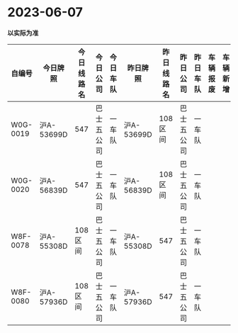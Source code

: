 # 2023-06-07

**以实际为准**

| 自编号      | 今日牌照      | 今日线路名 | 今日公司  | 今日车队 | 昨日牌照      | 昨日线路名 | 昨日公司  | 昨日车队 | 车辆报废 | 车辆新增 | 线路更改  | 车队更改 | 公司更改 | 牌照更改 |
|----------|-----------|-------|-------|------|-----------|-------|-------|------|------|------|-------|------|------|------|
| W0G-0019 | 沪A-53699D | 547   | 巴士五公司 | 一车队  | 沪A-53699D | 108区间 | 巴士五公司 | 一车队  |      |      | 3线路更改 |      |      |      |
| W0G-0020 | 沪A-56839D | 547   | 巴士五公司 | 一车队  | 沪A-56839D | 108区间 | 巴士五公司 | 一车队  |      |      | 3线路更改 |      |      |      |
| W8F-0078 | 沪A-55308D | 108区间 | 巴士五公司 | 一车队  | 沪A-55308D | 547   | 巴士五公司 | 一车队  |      |      | 3线路更改 |      |      |      |
| W8F-0080 | 沪A-57936D | 108区间 | 巴士五公司 | 一车队  | 沪A-57936D | 547   | 巴士五公司 | 一车队  |      |      | 3线路更改 |
